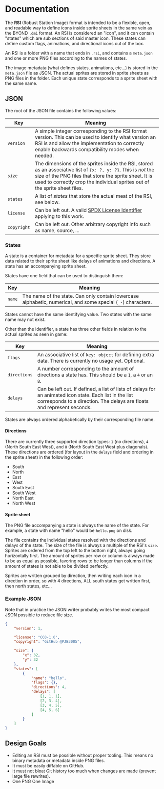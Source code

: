 # Documentation

The **RSI** (Robust Station Image) format is intended to be a flexible, open, and readable way <!--Insert more marketing bull that sounds good here!--> to define icons inside sprite sheets in the same vein as the BYOND `.dmi` format. An RSI is considered an "icon", and it can contain "states" which are sub sections of said master icon. These states can define custom flags, animations, and directional icons out of the box.

An RSI is a folder with a name that ends in `.rsi`, and contains a `meta.json` and one or more PNG files according to the names of states.

The image metadata (what defines states, animations, etc...) is stored in the `meta.json` file as JSON. The actual sprites are stored in sprite sheets as PNG files in the folder. Each unique state corresponds to a sprite sheet with the same name.

## JSON

The root of the JSON file contains the following values:

Key | Meaning
--- | -------
`version` | A simple integer corresponding to the RSI format version. This can be used to identify what version an RSI is and allow the implementation to correctly enable backwards compatibility modes when needed.
`size` | The dimensions of the sprites inside the RSI, stored as an associative list of `{x: ?, y: ?}`. This is _not_ the size of the PNG files that store the sprite sheet. It is used to correctly crop the individual sprites out of the sprite sheet files.
`states` | A list of _states_ that store the actual meat of the RSI, see below.
`license` | Can be left out. A valid [SPDX License Identifier](https://spdx.org/licenses/) applying to this work.
`copyright` | Can be left out. Other arbitrary copyright info such as name, source, ...

### States

A state is a container for metadata for a specific sprite sheet. They store data related to their sprite sheet like delays of animations and directions. A state has an accompanying sprite sheet.

States have one field that can be used to distinguish them:

Key | Meaning
--- | -------
`name` | The name of the state. Can only contain lowercase alphabetic, numerical, and some special (`_-`) characters.

States cannot have the same identifying value. Two states with the same name may not exist.

Other than the identifier, a state has three other fields in relation to the actual sprites as seen in game:

Key | Meaning
--- | -------
`flags` | An associative list of `key: object` for defining extra data. There is currently no usage yet. Optional.
`directions` | A number corresponding to the amount of directions a state has. This should be a `1`, a `4` or an `8`.
`delays` | Can be left out. If defined, a list of lists of delays for an animated icon state. Each list in the list corresponds to a direction. The delays are floats and represent seconds.

States are always ordered alphabetically by their corresponding file name.

#### Directions

There are currently three supported direction types: `1` (no directions), `4` (North South East West), and `8` (North South East West plus diagonals).
These directions are ordered (for layout in the `delays` field and ordering in the sprite sheet) in the following order:

* South
* North
* East
* West
* South East
* South West
* North East
* North West

#### Sprite sheet

The PNG file accompanying a state is always the name of the state. For example, a state with name "hello" would be `hello.png` on disk.

The file contains the individual states resolved with the directions and delays of the state. The size of the file is always a multiple of the RSI's `size`. Sprites are ordered from the top left to the bottom right, always going horizontally first. The amount of sprites per row or column is always made to be as equal as possible, favoring rows to be longer than columns if the amount of states is not able to be divided perfectly.

Sprites are written grouped by direction, then writing each icon in a direction in order, so with 4 directions, ALL south states get written first, then north states, etc...

### Example JSON

Note that in practice the JSON writer probably writes the most compact JSON possible to reduce file size.

```json
{
    "version": 1,

    "license": "CC0-1.0",
    "copyright": "GitHub @PJB3005",

    "size": {
        "x": 32,
        "y": 32
    },
    "states": [
        {
            "name": "hello",
            "flags": {},
            "directions": 4,
            "delays": [
                [1, 1, 1],
                [2, 3, 4],
                [3, 4, 5],
                [4, 5, 6]
            ]
        }
    ]
}
```

## Design Goals

* Editing an RSI must be possible without proper tooling. This means no binary metadata or metadata inside PNG files.
* It must be easily diffable on GitHub.
* It must not bloat Git history too much when changes are made (prevent large file rewrites).
* One PNG One Image